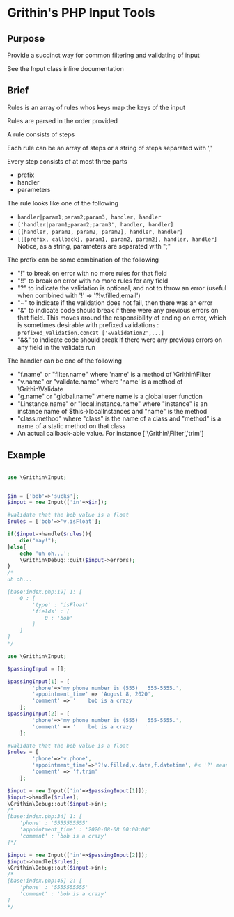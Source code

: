 # Grithin's PHP Input Tools

## Purpose

Provide a succinct way for common filtering and validating of input

See the Input class inline documentation

## Brief

Rules is an array of rules whos keys map the keys of the input

Rules are parsed in the order provided

A rule consists of steps

Each rule can be an array of steps or a string of steps separated with ','

Every step consists of at most three parts
-	prefix
-	handler
-	parameters

The rule looks like one of the following
-	`handler|param1;param2;param3, handler, handler`
-	`['handler|param1;param2;param3', handler, handler]`
-	`[[handler, param1, param2, param2], handler, handler]`
-	`[[[prefix, callback], param1, param2, param2], handler, handler]`
Notice, as a string, parameters are separated with ";"


The prefix can be some combination of the following
-	"!" to break on error with no more rules for that field
-	"!!" to break on error with no more rules for any field
-	"?" to indicate the validation is optional, and not to throw an error (useful when combined with '!' => '?!v.filled,email')
-	"~" to indicate if the validation does not fail, then there was an error
-	"&" to indicate code should break if there were any previous errors on that field.  This moves around the responsibility of ending on error, which is sometimes desirable with prefixed validations : `prefixed_validation.concat ['&validation2',...]`
-	"&&" to indicate code should break if there were any previous errors on any field in the validate run

The handler can be one of the following
-	"f.name" or "filter.name" where 'name' is a method of \Grithin\Filter
-	"v.name" or "validate.name" where 'name' is a method of \Grithin\Validate
-	"g.name" or "global.name" where name is a global user function
-	"l.instance.name" or "local.instance.name" where "instance" is an instance name of $this->localInstances and "name" is the method
-	"class.method" where "class" is the name of a class and "method" is a name of a static method on that class
-	An actual callback-able value.  For instance ['\Grithin\Filter','trim']




## Example
```php

use \Grithin\Input;


$in = ['bob'=>'sucks'];
$input = new Input(['in'=>$in]);

#validate that the bob value is a float
$rules = ['bob'=>'v.isFloat'];

if($input->handle($rules)){
	die("Yay!");
}else{
	echo 'uh oh...';
	\Grithin\Debug::quit($input->errors);
}
/*
uh oh...

[base:index.php:19] 1: [
	0 : [
		'type' : 'isFloat'
		'fields' : [
			0 : 'bob'
		]
	]
]
*/

```

```php
use \Grithin\Input;

$passingInput = [];

$passingInput[1] = [
		'phone'=>'my phone number is (555)   555-5555.',
		'appointment_time' => 'August 8, 2020',
		'comment' => '    bob is a crazy    '
	];
$passingInput[2] = [
		'phone'=>'my phone number is (555)   555-5555.',
		'comment' => '    bob is a crazy    '
	];

#validate that the bob value is a float
$rules = [
		'phone'=>'v.phone',
		'appointment_time'=>'?!v.filled,v.date,f.datetime', #< '?' means optional, '!' means stop of not validated
		'comment' => 'f.trim'
	];

$input = new Input(['in'=>$passingInput[1]]);
$input->handle($rules);
\Grithin\Debug::out($input->in);
/*
[base:index.php:34] 1: [
	'phone' : '5555555555'
	'appointment_time' : '2020-08-08 00:00:00'
	'comment' : 'bob is a crazy'
]*/

$input = new Input(['in'=>$passingInput[2]]);
$input->handle($rules);
\Grithin\Debug::out($input->in);
/*
[base:index.php:45] 2: [
	'phone' : '5555555555'
	'comment' : 'bob is a crazy'
]
*/


```
